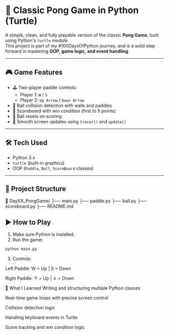 # 🏓 Classic Pong Game in Python (Turtle)

A simple, clean, and fully playable version of the classic **Pong Game**, built using Python's `turtle` module.  
This project is part of my #100DaysOfPython journey, and is a solid step forward in mastering **OOP, game logic, and event handling**.

---

## 🎮 Game Features

- 🕹️ Two-player paddle controls:
  - Player 1: `W` / `S`
  - Player 2: `Up Arrow` / `Down Arrow`
- 🎯 Ball collision detection with walls and paddles
- 🧠 Scoreboard with win condition (first to 5 points)
- 🔄 Ball resets on scoring
- 🚀 Smooth screen updates using `tracer()` and `update()`

---

## 🛠️ Tech Used

- Python 3.x
- `turtle` (built-in graphics)
- OOP (`Paddle`, `Ball`, `ScoreBoard` classes)

---

## 📂 Project Structure
📁 DayXX_PongGame/
├── main.py
├── paddle.py
├── ball.py
├── scoreboard.py
├── README.md

## ▶️ How to Play

1. Make sure Python is installed.
2. Run the game:

```bash
python main.py
```

3. Controls:

Left Paddle: W = Up | S = Down

Right Paddle: ↑ = Up | ↓ = Down

🧠 What I Learned
Writing and structuring multiple Python classes

Real-time game loops with precise screen control

Collision detection logic

Handling keyboard events in Turtle

Score tracking and win condition logic


